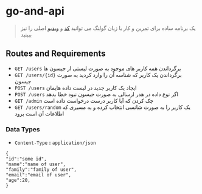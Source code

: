 # go-and-api

> یک برنامه ساده برای تمرین و کار با زبان گولنگ
> می توانید
> [کد](https://github.com/kubucation/go-rollercoaster-api)
> و
> [ویدیو](https://www.youtube.com/watch?v=2v11Ym6Ct9Q)
> اصلی را نیز ببینید

## Routes and Requirements

- `GET /users` برگرداندن همه کاربر های موجود به صورت لیستی از جیسون ها
- `GET /users/{id}` برگرداندن یک کاربر که شناسه آن را وارد کردید به صورت جیسون
- `POST /users` ایجاد یک کاربر جدید در لیست داده هایمان
- `POST /users` اگر نوع داده در هدر ارسالی به صورت جیسون نبود خطا بدهد
- `GET /admin` چک کردن که آیا کاربر درست درخواست داده است
- `GET /users/random` یک کاربر را به صورت شانسی انتخاب کرده و به مسیری که اطلاعات آن است برود

### Data Types

- `Content-Type` **:** `application/json`

```
{
"id":"some id",
"name":"name of user",
"family":"family of user",
"email":"email of user",
"age":20,
}
```
